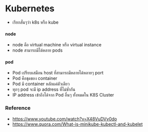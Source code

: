 # Kubernetes

- เรียกสั่นๆว่า k8s หรือ kube


#### node

- node คือ virtual machine หรือ virtual instance
- node สามารถมีได้หลาย pods

#### pod
- Pod เปรียบเสมือน host ที่สามารถมีหลายได้หลายๆ port
- Pod คือชุดของ container
- Pod มี container หลักแค่ตัวเดียว
- ทุกๆ pod จะมี ip address ที่ไม่ซ้ำกัน
- IP address เข้าถึงได้จาก Pod อื่นๆ ทั้งหมดใน K8S Cluster

### Reference

- https://www.youtube.com/watch?v=X48VuDVv0do
- https://www.quora.com/What-is-minikube-kubectl-and-kubelet
